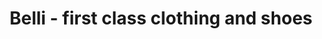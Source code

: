 ---
title: "Belli - first class clothing and shoes"
url: /bruchsal/belli-first-class-clothing-and-shoes/
shop: Kleidung
---